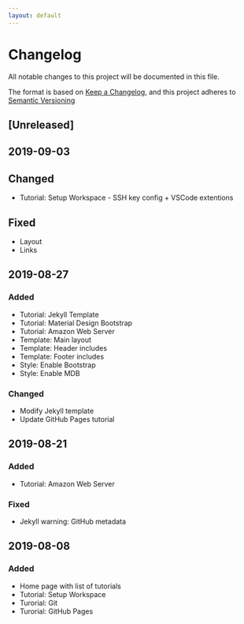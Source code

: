 ```yaml
---
layout: default
---
```

# Changelog
All notable changes to this project will be documented in this file.

The format is based on [Keep a Changelog](https://keepachangelog.com/en/1.0.0/),
and this project adheres to [Semantic Versioning](https://semver.org/spec/v2.0.0.html)

## [Unreleased]

## 2019-09-03
## Changed
- Tutorial: Setup Workspace - SSH key config + VSCode extentions
## Fixed
- Layout
- Links

## 2019-08-27
### Added
- Tutorial: Jekyll Template
- Tutorial: Material Design Bootstrap
- Tutorial: Amazon Web Server
- Template: Main layout
- Template: Header includes
- Template: Footer includes
- Style: Enable Bootstrap
- Style: Enable MDB
### Changed
- Modify Jekyll template
- Update GitHub Pages tutorial

## 2019-08-21
### Added
- Tutorial: Amazon Web Server
### Fixed
- Jekyll warning: GitHub metadata

## 2019-08-08
### Added
- Home page with list of tutorials
- Tutorial: Setup Workspace
- Turorial: Git
- Turorial: GitHub Pages
